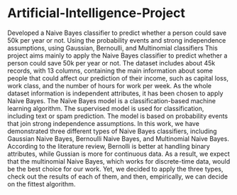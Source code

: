 # Artificial-Intelligence-Project
Developed a Naive Bayes classifier to predict whether a person could save 50k per year or not. Using the probability events and strong independence assumptions, using Gaussian, Bernoulli, and Multinomial classifiers
This project aims mainly to apply the Naive Bayes classifier to predict whether a person could save 50k per year or not. The dataset includes about 45k records, with 13 columns, containing the main information about some people that could affect our prediction of their income, such as capital loss, work class, and the number of hours for work per week. As the whole dataset information is independent attributes, it has been chosen to apply Naive Bayes. The Naïve Bayes model is a classification-based machine learning algorithm. The supervised model is used for classification, including text or spam prediction. The model is based on probability events that join strong independence assumptions. In this work, we have demonstrated three different types of Naive Bayes classifiers, including Gaussian Naive Bayes, Bernoulli Naive Bayes, and Multinomial Naive Bayes. According to the literature review, Bernolli is better at handling binary attributes, while Gussian is more for continuous data. As a result, we expect that the multinomial Naive Bayes, which works for discrete-time data, would be the best choice for our work. Yet, we decided to apply the three types, check out the results of each of them, and then, empirically, we can decide on the fittest algorithm.
